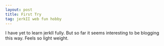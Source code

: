 ```yaml
---
layout: post
title: First Try
tag: jerkII web fun hobby
---
```


I have yet to learn jerkII fully. But so far it seems interesting to be blogging this way.
Feels so light weight.
